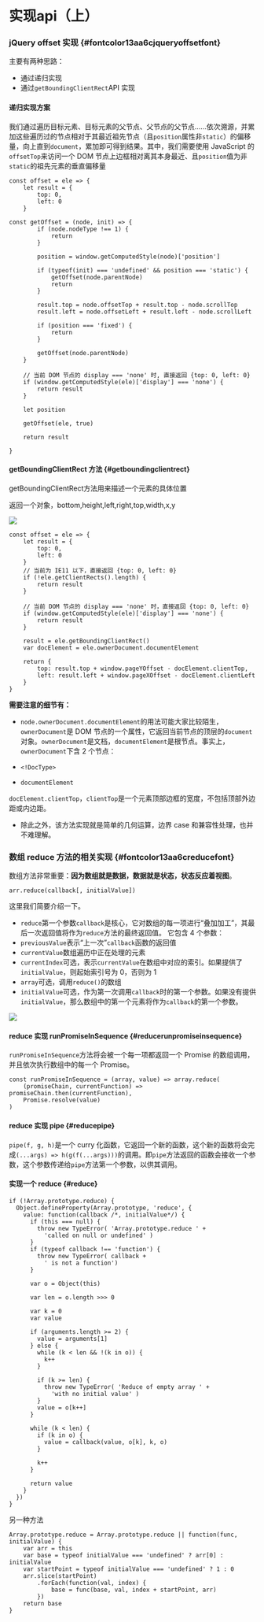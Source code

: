 # 实现api（上）

### jQuery offset 实现 {#fontcolor13aa6cjqueryoffsetfont}

主要有两种思路：

* 通过递归实现
* 通过`getBoundingClientRect`API 实现

#### 递归实现方案

我们通过遍历目标元素、目标元素的父节点、父节点的父节点......依次溯源，并累加这些遍历过的节点相对于其最近祖先节点（且`position`属性非`static`）的偏移量，向上直到`document`，累加即可得到结果。其中，我们需要使用 JavaScript 的`offsetTop`来访问一个 DOM 节点上边框相对离其本身最近、且`position`值为非`static`的祖先元素的垂直偏移量

```
const offset = ele => {
    let result = {
        top: 0,
        left: 0
    }

const getOffset = (node, init) => {
        if (node.nodeType !== 1) {
            return
        }

        position = window.getComputedStyle(node)['position']

        if (typeof(init) === 'undefined' && position === 'static') {
            getOffset(node.parentNode)
            return
        }

        result.top = node.offsetTop + result.top - node.scrollTop
        result.left = node.offsetLeft + result.left - node.scrollLeft

        if (position === 'fixed') {
            return
        }

        getOffset(node.parentNode)
    }

    // 当前 DOM 节点的 display === 'none' 时, 直接返回 {top: 0, left: 0}
    if (window.getComputedStyle(ele)['display'] === 'none') {
        return result
    }

    let position

    getOffset(ele, true)

    return result

}
```

#### getBoundingClientRect 方法 {#getboundingclientrect}

getBoundingClientRect方法用来描述一个元素的具体位置

返回一个对象，bottom,height,left,right,top,width,x,y

![](/assets/db68ca10-4eac-11e9-b1fa-0757868d211c.png)

```
const offset = ele => {
    let result = {
        top: 0,
        left: 0
    }
    // 当前为 IE11 以下，直接返回 {top: 0, left: 0}
    if (!ele.getClientRects().length) {
        return result
    }

    // 当前 DOM 节点的 display === 'none' 时，直接返回 {top: 0, left: 0}
    if (window.getComputedStyle(ele)['display'] === 'none') {
        return result
    }

    result = ele.getBoundingClientRect()
    var docElement = ele.ownerDocument.documentElement

    return {
        top: result.top + window.pageYOffset - docElement.clientTop,
        left: result.left + window.pageXOffset - docElement.clientLeft
    }
}
```

**需要注意的细节有：**

* `node.ownerDocument.documentElement`的用法可能大家比较陌生，`ownerDocument`是 DOM 节点的一个属性，它返回当前节点的顶层的`document`对象。`ownerDocument`是文档，`documentElement`是根节点。事实上，`ownerDocument`下含 2 个节点：

* `<!DocType>`

* `documentElement`

`docElement.clientTop`，`clientTop`是一个元素顶部边框的宽度，不包括顶部外边距或内边距。

* 除此之外，该方法实现就是简单的几何运算，边界 case 和兼容性处理，也并不难理解。

### 数组 reduce 方法的相关实现 {#fontcolor13aa6creducefont}

数组方法非常重要：**因为数组就是数据，数据就是状态，状态反应着视图**。

```
arr.reduce(callback[, initialValue])
```

这里我们简要介绍一下。

* `reduce`第一个参数`callback`是核心，它对数组的每一项进行“叠加加工”，其最后一次返回值将作为`reduce`方法的最终返回值。 它包含 4 个参数：
* `previousValue`表示“上一次”`callback`函数的返回值
* `currentValue`数组遍历中正在处理的元素
* `currentIndex`可选，表示`currentValue`在数组中对应的索引。如果提供了`initialValue`，则起始索引号为 0，否则为 1
* `array`可选，调用`reduce()`的数组
* `initialValue`可选，作为第一次调用`callback`时的第一个参数。如果没有提供`initialValue`，那么数组中的第一个元素将作为`callback`的第一个参数。

![](/assets/reduce.png)

#### reduce 实现 runPromiseInSequence {#reducerunpromiseinsequence}

`runPromiseInSequence`方法将会被一个每一项都返回一个 Promise 的数组调用，并且依次执行数组中的每一个 Promise。

```
const runPromiseInSequence = (array, value) => array.reduce(
    (promiseChain, currentFunction) => promiseChain.then(currentFunction),
    Promise.resolve(value)
)
```

#### reduce 实现 pipe {#reducepipe}

`pipe(f, g, h)`是一个 curry 化函数，它返回一个新的函数，这个新的函数将会完成`(...args) => h(g(f(...args)))`的调用。即`pipe`方法返回的函数会接收一个参数，这个参数传递给`pipe`方法第一个参数，以供其调用。

#### 实现一个 reduce {#reduce}

```
if (!Array.prototype.reduce) {
  Object.defineProperty(Array.prototype, 'reduce', {
    value: function(callback /*, initialValue*/) {
      if (this === null) {
        throw new TypeError( 'Array.prototype.reduce ' + 
          'called on null or undefined' )
      }
      if (typeof callback !== 'function') {
        throw new TypeError( callback +
          ' is not a function')
      }

      var o = Object(this)

      var len = o.length >>> 0

      var k = 0
      var value

      if (arguments.length >= 2) {
        value = arguments[1]
      } else {
        while (k < len && !(k in o)) {
          k++
        }

        if (k >= len) {
          throw new TypeError( 'Reduce of empty array ' +
            'with no initial value' )
        }
        value = o[k++]
      }

      while (k < len) {
        if (k in o) {
          value = callback(value, o[k], k, o)
        }

        k++
      }

      return value
    }
  })
}
```

另一种方法

```
Array.prototype.reduce = Array.prototype.reduce || function(func, initialValue) {
    var arr = this
    var base = typeof initialValue === 'undefined' ? arr[0] : initialValue
    var startPoint = typeof initialValue === 'undefined' ? 1 : 0
    arr.slice(startPoint)
        .forEach(function(val, index) {
            base = func(base, val, index + startPoint, arr)
        })
    return base
}
```



